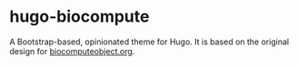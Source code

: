 # hugo-biocompute

A Bootstrap-based, opinionated theme for Hugo. It is based on the original design for [biocomputeobject.org](https://www.biocomputeobject.org/).
